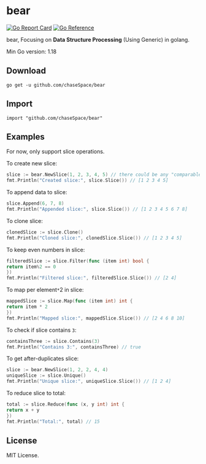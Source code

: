 # bear

[![Go Report Card](https://goreportcard.com/badge/github.com/chasespace/bear)](https://goreportcard.com/report/github.com/chaseSpace/bear)
[![Go Reference](https://pkg.go.dev/badge/github.com/chasespace/bear.svg)](https://pkg.go.dev/github.com/chaseSpace/bear)

bear, Focusing on **Data Structure Processing** (Using Generic) in golang.

Min Go version: 1.18

## Download

```shell
go get -u github.com/chaseSpace/bear
```

## Import

```
import "github.com/chaseSpace/bear"
```

## Examples

For now, only support slice operations.

To create new slice:

```go
slice := bear.NewSlice(1, 2, 3, 4, 5) // there could be any "comparable" type for element
fmt.Println("Created slice:", slice.Slice()) // [1 2 3 4 5]
```

To append data to slice:

```go
slice.Append(6, 7, 8)
fmt.Println("Appended slice:", slice.Slice()) // [1 2 3 4 5 6 7 8]
```

To clone slice:

```go
clonedSlice := slice.Clone()
fmt.Println("Cloned slice:", clonedSlice.Slice()) // [1 2 3 4 5]
```

To keep even numbers in slice:

```go
filteredSlice := slice.Filter(func (item int) bool {
return item%2 == 0
})
fmt.Println("Filtered slice:", filteredSlice.Slice()) // [2 4]
```

To map per element`*`2 in slice:

```go
mappedSlice := slice.Map(func (item int) int {
return item * 2
})
fmt.Println("Mapped slice:", mappedSlice.Slice()) // [2 4 6 8 10]
```

To check if slice contains `3`:

```go
containsThree := slice.Contains(3)
fmt.Println("Contains 3:", containsThree) // true
```

To get after-duplicates slice:

```go
slice := bear.NewSlice(1, 2, 2, 4, 4)
uniqueSlice := slice.Unique()
fmt.Println("Unique slice:", uniqueSlice.Slice()) // [1 2 4]
```

To reduce slice to total:

```go
total := slice.Reduce(func (x, y int) int {
return x + y
})
fmt.Println("Total:", total) // 15
```

## License

MIT License.